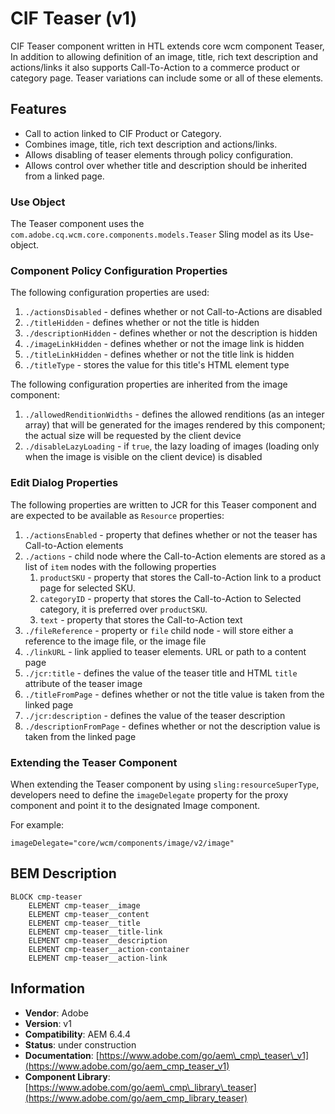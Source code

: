<!--
Copyright 2018 Adobe Systems Incorporated

Licensed under the Apache License, Version 2.0 (the "License");
you may not use this file except in compliance with the License.
You may obtain a copy of the License at

    http://www.apache.org/licenses/LICENSE-2.0

Unless required by applicable law or agreed to in writing, software
distributed under the License is distributed on an "AS IS" BASIS,
WITHOUT WARRANTIES OR CONDITIONS OF ANY KIND, either express or implied.
See the License for the specific language governing permissions and
limitations under the License.
-->
CIF Teaser (v1)
====
CIF Teaser component written in HTL extends core wcm component Teaser, In addition to allowing definition of an image, title, rich text description and actions/links it also supports Call-To-Action to a commerce product or category page.
Teaser variations can include some or all of these elements.

## Features
* Call to action linked to CIF Product or Category.
* Combines image, title, rich text description and actions/links.
* Allows disabling of teaser elements through policy configuration.
* Allows control over whether title and description should be inherited from a linked page.

### Use Object
The Teaser component uses the `com.adobe.cq.wcm.core.components.models.Teaser` Sling model as its Use-object.

### Component Policy Configuration Properties
The following configuration properties are used:

1. `./actionsDisabled` - defines whether or not Call-to-Actions are disabled
2. `./titleHidden` - defines whether or not the title is hidden
3. `./descriptionHidden` - defines whether or not the description is hidden
4. `./imageLinkHidden` - defines whether or not the image link is hidden
5. `./titleLinkHidden` - defines whether or not the title link is hidden
6. `./titleType` - stores the value for this title's HTML element type

The following configuration properties are inherited from the image component:

1. `./allowedRenditionWidths` - defines the allowed renditions (as an integer array) that will be generated for the images rendered by this
component; the actual size will be requested by the client device
2. `./disableLazyLoading` - if `true`, the lazy loading of images (loading only when the image is visible on the client
device) is disabled

### Edit Dialog Properties
The following properties are written to JCR for this Teaser component and are expected to be available as `Resource` properties:

1. `./actionsEnabled` - property that defines whether or not the teaser has Call-to-Action elements
2. `./actions` - child node where the Call-to-Action elements are stored as a list of `item` nodes with the following properties
    1. `productSKU` - property that stores the Call-to-Action link to a product page for selected SKU.
    2. `categoryID` - property that stores the Call-to-Action to Selected category, it is preferred over `productSKU`.
    3. `text` - property that stores the Call-to-Action text
3. `./fileReference` - property or `file` child node - will store either a reference to the image file, or the image file
4. `./linkURL` - link applied to teaser elements. URL or path to a content page
5. `./jcr:title` - defines the value of the teaser title and HTML `title` attribute of the teaser image
6. `./titleFromPage` - defines whether or not the title value is taken from the linked page
7. `./jcr:description` - defines the value of the teaser description
8. `./descriptionFromPage` - defines whether or not the description value is taken from the linked page

### Extending the Teaser Component
When extending the Teaser component by using `sling:resourceSuperType`, developers need to define the `imageDelegate` property for
the proxy component and point it to the designated Image component.

For example:
```
imageDelegate="core/wcm/components/image/v2/image"
```

## BEM Description
```
BLOCK cmp-teaser
    ELEMENT cmp-teaser__image
    ELEMENT cmp-teaser__content
    ELEMENT cmp-teaser__title
    ELEMENT cmp-teaser__title-link
    ELEMENT cmp-teaser__description
    ELEMENT cmp-teaser__action-container
    ELEMENT cmp-teaser__action-link
```

## Information
* **Vendor**: Adobe
* **Version**: v1
* **Compatibility**: AEM 6.4.4
* **Status**: under construction
* **Documentation**: [https://www.adobe.com/go/aem\_cmp\_teaser\_v1](https://www.adobe.com/go/aem_cmp_teaser_v1)
* **Component Library**: [https://www.adobe.com/go/aem\_cmp\_library\_teaser](https://www.adobe.com/go/aem_cmp_library_teaser)
